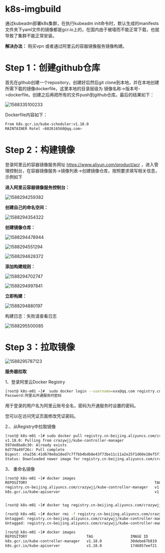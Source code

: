 # k8s-imgbuild



通过kubeadm部署k8s集群，在执行kubeadm init命令时，默认生成的manifests文件夹下yaml文件的镜像都是gcr.io上的，在国内由于被墙而不能正常下载，也就导致了集群不能正常安装。

**解决办法：** 购买vpn 或者通过阿里云的容器镜像服务镜像构建。

# Step 1：创建github仓库

首先在github创建一个repository，创建好后然后git clone到本地，并在本地创建所需下载的镜像dockerfile，这里本地的目录层级为 镜像名称->版本号->dockerfile。创建之后再把所有的文件push到github仓库。最后的结果如下：

![1588335100233](assets/1588335100233.png)

Dockerfile内容如下：

```bash
From k8s.gcr.io/kube-scheduler:v1.18.0
MAINTAINER Rotel <602616568@qq.com>
```



# Step 2：构建镜像

登录阿里云的容器镜像服务网址  https://www.aliyun.com/product/acr ，进入管理控制台，在容器镜像服务->镜像列表->创建镜像仓库，按照要求填写相关信息，示例如下

**进入阿里云容器镜像服务控制台：**

![1588294259382](assets/1588294259382.png)

**创建自己的命名空间：**

![1588294354322](assets/1588294354322.png)



**创建镜像仓库：**

![1588294478944](assets/1588294478944.png)



![1588294551294](assets/1588294551294.png)



![1588294628372](assets/1588294628372.png)



**添加构建规则：**

![1588294702747](assets/1588294702747.png)



![1588294997841](assets/1588294997841.png)



**立即构建：**

![1588294880197](assets/1588294880197.png)

构建日志：失败请查看日志

![1588295500085](assets/1588295500085.png)



# Step 3：拉取镜像



![1588295787123](assets/1588295787123.png)

**服务器拉取**

1、登录阿里云Docker Registry

```bash
[root@ k8s-m01 ~]#  sudo docker login --username=xxx@qq.com registry.cn-beijing.aliyuncs.com
Password:阿里云开通服务时密码
```

用于登录的用户名为阿里云账号全名，密码为开通服务时设置的密码。

您可以在访问凭证页面修改凭证密码。

2.、从Registry中拉取镜像

```bash
[root@ k8s-m01 ~]# sudo docker pull registry.cn-beijing.aliyuncs.com/crazywjj/kube-controller-manager:v1.18.0
v1.18.0: Pulling from crazywjj/kube-controller-manager
597de8ba0c30: Already exists
6d779a49f26c: Pull complete
Digest: sha256:41d670e8a18ed7c7f7bb4bdb8e43f73be11c11a2e25f1d60e10ef5f109daa22f
Status: Downloaded newer image for registry.cn-beijing.aliyuncs.com/crazywjj/kube-controller-manager:v1.18.0

```

3、 重命名镜像 

```bash
[root@ k8s-m01 ~]# docker images
REPOSITORY                                                          TAG                 IMAGE ID            CREATED             SIZE
registry.cn-beijing.aliyuncs.com/crazywjj/kube-controller-manager   v1.18.0             30debe67b819        42 minutes ago      162MB
k8s.gcr.io/kube-apiserver                                           v1.18.0             1746857eef21        About an hour ago   173MB


[root@ k8s-m01 ~]# docker tag registry.cn-beijing.aliyuncs.com/crazywjj/kube-controller-manager:v1.18.0 k8s.gcr.io/kube-controller-manager:v1.18.0

[root@ k8s-m01 ~]# docker rmi -f registry.cn-beijing.aliyuncs.com/crazywjj/kube-controller-manager:v1.18.0
Untagged: registry.cn-beijing.aliyuncs.com/crazywjj/kube-controller-manager:v1.18.0
Untagged: registry.cn-beijing.aliyuncs.com/crazywjj/kube-controller-manager@sha256:41d670e8a18ed7c7f7bb4bdb8e43f73be11c11a2e25f1d60e10ef5f109daa22f

[root@ k8s-m01 ~]# docker images
REPOSITORY                           TAG                 IMAGE ID            CREATED             SIZE
k8s.gcr.io/kube-controller-manager   v1.18.0             30debe67b819        44 minutes ago      162MB
k8s.gcr.io/kube-apiserver            v1.18.0             1746857eef21        About an hour ago   173MB

```





